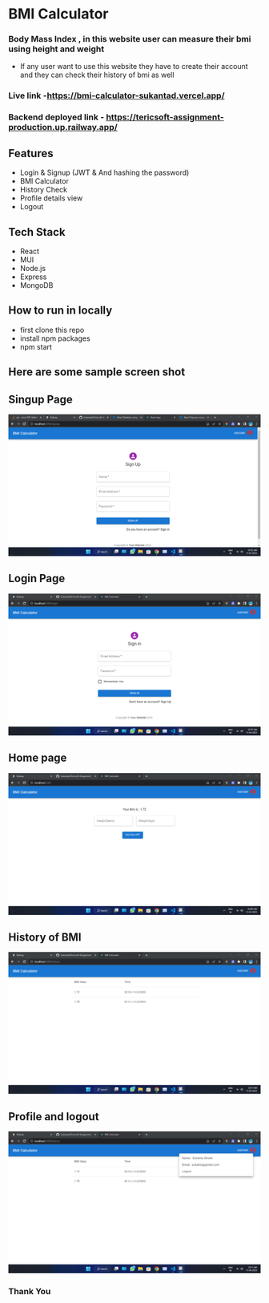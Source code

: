 # BMI Calculator

### Body Mass Index , in this website user can measure their bmi using height and weight

- If any user want to use this website they have to create their account and they can check their history of bmi as well

### Live link -https://bmi-calculator-sukantad.vercel.app/

### Backend deployed link - https://tericsoft-assignment-production.up.railway.app/

## Features

- Login & Signup (JWT & And hashing the password)
- BMI Calculator
- History Check
- Profile details view
- Logout

## Tech Stack

- React
- MUI
- Node.js
- Express
- MongoDB

 ## How to run in locally 
 - first clone this repo 
 - install npm packages 
 - npm start 
 
## Here are some sample screen shot

## Singup Page

 <img src="./ReadmeImages/signup.png">
  
  ## Login Page
 <img src="./ReadmeImages/signin.png">

## Home page

 <img src="./ReadmeImages/calculator.png">
  
  ## History of BMI
 <img src="./ReadmeImages/history.png">
  
  ## Profile and logout 
 <img src="./ReadmeImages/profile.png">

### Thank You
